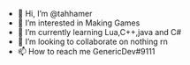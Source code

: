 - 👋 Hi, I’m @tahhamer
- 👀 I’m interested in Making Games
- 🌱 I’m currently learning Lua,C++,java and C#
- 💞️ I’m looking to collaborate on nothing rn
- 📫 How to reach me GenericDev#9111
